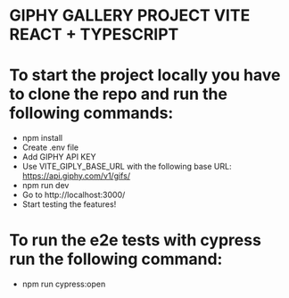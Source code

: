 # GIPHY GALLERY PROJECT VITE REACT + TYPESCRIPT

# To start the project locally you have to clone the repo and run the following commands:
- npm install
- Create .env file
- Add GIPHY API KEY
- Use VITE_GIPLY_BASE_URL with the following base URL: https://api.giphy.com/v1/gifs/
- npm run dev
- Go to http://localhost:3000/
- Start testing the features!

# To run the e2e tests with cypress run the following command:
- npm run cypress:open
